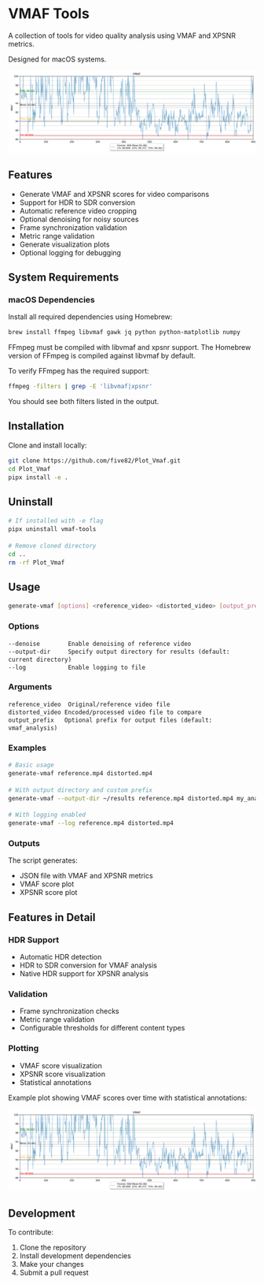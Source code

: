 # VMAF Tools

A collection of tools for video quality analysis using VMAF and XPSNR metrics.

Designed for macOS systems.

![Example VMAF Plot](plot.png)

## Features

- Generate VMAF and XPSNR scores for video comparisons
- Support for HDR to SDR conversion
- Automatic reference video cropping
- Optional denoising for noisy sources
- Frame synchronization validation
- Metric range validation
- Generate visualization plots
- Optional logging for debugging

## System Requirements

### macOS Dependencies
Install all required dependencies using Homebrew:
```bash
brew install ffmpeg libvmaf gawk jq python python-matplotlib numpy
```

FFmpeg must be compiled with libvmaf and xpsnr support. The Homebrew version of FFmpeg is compiled against libvmaf by default.

To verify FFmpeg has the required support:
```bash
ffmpeg -filters | grep -E 'libvmaf|xpsnr'
```
You should see both filters listed in the output.

## Installation

Clone and install locally:
```bash
git clone https://github.com/five82/Plot_Vmaf.git
cd Plot_Vmaf
pipx install -e .
```

## Uninstall
```bash
# If installed with -e flag
pipx uninstall vmaf-tools

# Remove cloned directory
cd ..
rm -rf Plot_Vmaf
```

## Usage

```bash
generate-vmaf [options] <reference_video> <distorted_video> [output_prefix]
```

### Options

```
--denoise        Enable denoising of reference video
--output-dir     Specify output directory for results (default: current directory)
--log            Enable logging to file
```

### Arguments

```
reference_video  Original/reference video file
distorted_video Encoded/processed video file to compare
output_prefix   Optional prefix for output files (default: vmaf_analysis)
```

### Examples

```bash
# Basic usage
generate-vmaf reference.mp4 distorted.mp4

# With output directory and custom prefix
generate-vmaf --output-dir ~/results reference.mp4 distorted.mp4 my_analysis

# With logging enabled
generate-vmaf --log reference.mp4 distorted.mp4
```

### Outputs

The script generates:
- JSON file with VMAF and XPSNR metrics
- VMAF score plot
- XPSNR score plot

## Features in Detail

### HDR Support
- Automatic HDR detection
- HDR to SDR conversion for VMAF analysis
- Native HDR support for XPSNR analysis

### Validation
- Frame synchronization checks
- Metric range validation
- Configurable thresholds for different content types

### Plotting
- VMAF score visualization
- XPSNR score visualization
- Statistical annotations

Example plot showing VMAF scores over time with statistical annotations:

![Example VMAF Plot](plot.png)

## Development

To contribute:

1. Clone the repository
2. Install development dependencies
3. Make your changes
4. Submit a pull request